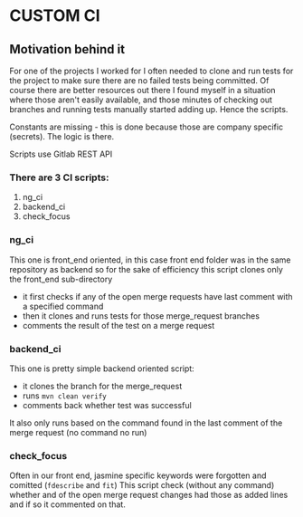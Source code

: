 # CUSTOM CI 

## Motivation behind it
For one of the projects I worked for I often needed to clone and run tests for the project to make sure 
there are no failed tests being committed. Of course there are better resources out there I found myself in  a
situation where those aren't easily available, and those minutes of checking out branches
and running tests manually started adding up. Hence the scripts.

Constants are missing - this is done because those are company specific (secrets). The logic is there.

Scripts use Gitlab REST API

### There are 3 CI scripts:
1. ng_ci
2. backend_ci
3. check_focus

### ng_ci
This one is front_end oriented, in this case front end folder was in the same repository as backend
so for the sake of efficiency this script clones only the front_end sub-directory

 - it first checks if any of the open merge requests have last comment with a specified command
 - then it clones and runs tests for those merge_request branches
 - comments the result of the test on a merge request

### backend_ci
This one is pretty simple backend oriented script:

- it clones the branch for the merge_request
- runs `mvn clean verify`
- comments back whether test was successful

It also only runs based on the command found in the last comment of the merge request (no command no run)

### check_focus
Often in our front end, jasmine specific keywords were forgotten and comitted (`fdescribe` and `fit`)
This script check (without any command) whether and of the open merge request changes had those as added lines and if so
it commented on that.
